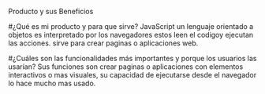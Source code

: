 Producto y sus Beneficios

#¿Qué es mi producto y para que sirve?
JavaScript un lenguaje orientado a objetos es interpretado por los navegadores estos leen el codigoy ejecutan las acciones.
sirve para crear paginas o aplicaciones web.

#¿Cuáles son las funcionalidades más importantes y porque los usuarios las usarían?
Sus funciones son crear paginas o aplicaciones con elementos interactivos o mas visuales, su capacidad de ejecutarse desde el navegador lo hace mucho mas usado.
